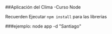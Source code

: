 ##Aplicación del Clima -Curso Node

Recuerden Ejecutar ```npm install``` para las librerias


###ejemplo: 
node app -d "Santiago"